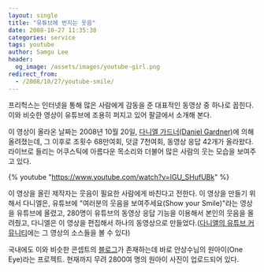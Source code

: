 ```yaml
---
layout: single
title: "유튜브에 번지는 웃음"
date: 2008-10-27 11:35:38
categories: service
tags: youtube
author: Samgu Lee
header:
  og_image: /assets/images/youtube-girl.png
redirect_from:
  - /2008/10/27/youtube-smile/
---
```


프리헉스는 인터넷을 통해 많은 사람에게 감동을 준 대표적인 동영상 중 하나로 꼽힌다. 이와 비슷한 영상이 유튜브에 조용히 퍼지고 있어 팔글에서 소개해 본다.

이 영상이 올라온 날짜는 2008년 10월 20일, [다니엘 가드너(Daniel Gardner)](http://thinkgardner.com/about/)에 의해 올려졌는데, 그 이후로 조횟수 68만여회, 덧글 7천여회, 동영상 응답 42개가 올라왔다. 라이브로 들리는 어쿠스틱에 아름다운 목소리와 더불어 많은 사람의 웃는 모습을 보여주고 있다.

{% youtube "https://www.youtube.com/watch?v=IGU_SHufUBk" %}

이 영상을 올린 제작자는 웃음이 필요한 사람에게 바친다고 전한다. 이 영상을 만들기 위해서 다니엘은, 유튜브에 "여러분의 웃음을 보여주세요(Show your Smile)"라는 영상을 유튜브에 올렸고, 280명이 유튜브의 동영상 응답 기능을 이용해서 본인의 웃음을 올려줬고, 다니엘은 이 영상을 편집해서 하나의 동영상으로 만들었다.([다니앨의 유튜브 커뮤니티](https://www.youtube.com/user/DanielGardner)에는 그 영상의 소스들을 볼 수 있다)

국내에도 이와 비슷한 콘셉트의 [블로그](http://ssahn.com)가 존재하는데 바로 안상수님의 원아이(One Eye)라는 프로젝트. 현재까지 무려 2800여 명의 원아이 사진이 업로드되어 있다.

